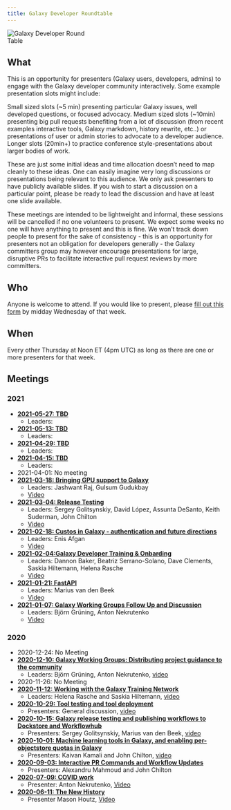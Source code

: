 ```yaml
---
title: Galaxy Developer Roundtable
---
```


<img class="float-right" style="max-width: 12rem;" src="/src/images/galaxy-logos/galaxy-developer-roundtable-300.png" alt="Galaxy Developer Round Table" />

## What

This is an opportunity for presenters (Galaxy users, developers, admins) to engage with the Galaxy developer community interactively. Some example presentation slots might include:

Small sized slots (~5 min) presenting particular Galaxy issues, well developed questions, or focused advocacy.
Medium sized slots (~10min) presenting big pull requests benefiting from a lot of discussion (from recent examples interactive tools, Galaxy markdown, history rewrite, etc..) or presentations of user or admin stories to advocate to a developer audience.
Longer slots (20min+) to practice conference style-presentations about larger bodies of work.

These are just some initial ideas and time allocation doesn’t need to map cleanly to these ideas. One can easily imagine very long discussions or presentations being relevant to this audience. We only ask presenters to have publicly available slides. If you wish to start a discussion on a particular point, please be ready to lead the discussion and have at least one slide available.

These meetings are intended to be lightweight and informal, these sessions will be cancelled if no one volunteers to present. We expect some weeks no one will have anything to present and this is fine. We won’t track down people to present for the sake of consistency - this is an opportunity for presenters not an obligation for developers generally - the Galaxy committers group may however encourage presentations for large, disruptive PRs to facilitate interactive pull request reviews by more committers.

## Who

Anyone is welcome to attend. If you would like to present, please [fill out this form](https://bit.ly/gxdevroundtablepresent) by midday Wednesday of that week.

## When

Every other Thursday at Noon ET (4pm UTC) as long as there are one or more presenters for that week.

## Meetings

### 2021

* **[2021-05-27: TBD](/src/events/2021-05-27-dev-roundtable/index.md)**
  * Leaders:
* **[2021-05-13: TBD](/src/events/2021-05-13-dev-roundtable/index.md)**
  * Leaders:
* **[2021-04-29: TBD](/src/events/2021-04-29-dev-roundtable/index.md)**
  * Leaders:
* **[2021-04-15: TBD](/src/events/2021-04-15-dev-roundtable/index.md)**
  * Leaders:
* 2021-04-01: No meeting
* **[2021-03-18: Bringing GPU support to Galaxy](/src/events/2021-03-18-dev-roundtable/index.md)**
  * Leaders: Jashwant Raj, Gulsum Gudukbay
  * [Video](https://youtu.be/bQFv4EVunWw)
* **[2021-03-04: Release Testing](/src/events/2021-03-04-dev-roundtable/index.md)**
  * Leaders: Sergey Golitsynskiy, David López, Assunta DeSanto, Keith Suderman, John Chilton
  * [Video](https://youtu.be/H4oPneXH5hI)
* **[2021-02-18: Custos in Galaxy - authentication and future directions](/src/events/2021-02-18-dev-roundtable/index.md)**
  * Leaders: Enis Afgan
  * [Video](https://youtu.be/Gjrt_raGAuI)
* **[2021-02-04:Galaxy Developer Training & Onbarding](/src/events/2021-02-04-dev-roundtable/index.md)**
  * Leaders: Dannon Baker, Beatriz Serrano-Solano, Dave Clements, Saskia Hiltemann, Helena Rasche
  * [Video](https://youtu.be/OEKV6GFlD_s)
* **[2021-01-21: FastAPI](/src/events/2021-01-21-dev-roundtable/index.md)**
  * Leaders: Marius van den Beek
  * [Video](https://youtu.be/Oe3vcFr80UE)
* **[2021-01-07: Galaxy Working Groups Follow Up and Discussion](/src/events/2021-01-07-dev-roundtable/index.md)**
  * Leaders: Björn Grüning, Anton Nekrutenko
  * [Video](https://youtu.be/OuxyMWuUBpQ)

### 2020

* 2020-12-24: No Meeting
* **[2020-12-10: Galaxy Working Groups: Distributing project guidance to the community](/src/events/2020-12-10-dev-roundtable/index.md)**
  * Leaders: Björn Grüning, Anton Nekrutenko, [video](https://youtu.be/V87OdtdRLJM)
* 2020-11-26: No Meeting
* **[2020-11-12: Working with the Galaxy Training Network](/src/events/2020-11-12-dev-roundtable/index.md)**
  * Leaders: Helena Rasche and Saskia Hiltemann, [video](https://youtu.be/D8GCuQMjjpw)
* **[2020-10-29: Tool testing and tool deployment](/src/events/2020-10-29-dev-roundtable/index.md)**
  * Presenters: General discussion, [video](https://youtu.be/coKgWylWqNU)
* **[2020-10-15: Galaxy release testing and publishing workflows to Dockstore and Workflowhub](/src/events/2020-10-15-dev-roundtable/index.md/)**
  * Presenters: Sergey Golitsynskiy, Marius van den Beek, [video](https://youtu.be/lGEBWXu6Lvw) 
* **[2020-10-01: Machine learning tools in Galaxy, and enabling per-objectstore quotas in Galaxy](/src/events/2020-10-01-dev-roundtable/index.md)**
  * Presenters: Kaivan Kamali and  John Chilton, [video](https://youtu.be/osbRh36-4dc)
* **[2020-09-03: Interactive PR Commands and Workflow Updates](/src/events/2020-09-03-dev-roundtable/index.md)**
  * Presenters: Alexandru Mahmoud and John Chilton
* **[2020-07-09: COVID work](/src/events/2020-07-09-dev-roundtable/index.md)**
  * Presenter: Anton Nekrutenko,  [Video](https://youtu.be/xQHcceFBBTs?t=104)
* **[2020-06-11: The New History](/src/events/2020-06-11-dev-roundtable/index.md)**
  * Presenter Mason Houtz, [Video](https://youtu.be/yR67bFB6W38)

